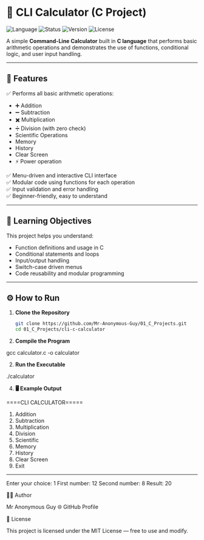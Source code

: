# 🧮 CLI Calculator (C Project)

![Language](https://img.shields.io/badge/language-C-blue)
![Status](https://img.shields.io/badge/status-Active-success)
![Version](https://img.shields.io/badge/version-1.0.0-brightgreen)
![License](https://img.shields.io/badge/license-MIT-lightgrey)

A simple **Command-Line Calculator** built in **C language** that performs basic arithmetic operations and demonstrates the use of functions, conditional logic, and user input handling.

---

## 📘 Features

✅ Performs all basic arithmetic operations:  
- ➕ Addition  
- ➖ Subtraction  
- ✖️ Multiplication  
- ➗ Division (with zero check)  
- Scientific Operations
- Memory
- History
- Clear Screen
- ⚡ Power operation  

✅ Menu-driven and interactive CLI interface  
✅ Modular code using functions for each operation  
✅ Input validation and error handling  
✅ Beginner-friendly, easy to understand  

---

## 🧠 Learning Objectives

This project helps you understand:
- Function definitions and usage in C  
- Conditional statements and loops  
- Input/output handling  
- Switch-case driven menus  
- Code reusability and modular programming  

---

## ⚙️ How to Run

1. **Clone the Repository**
   ```bash
   git clone https://github.com/Mr-Anonymous-Guy/01_C_Projects.git
   cd 01_C_Projects/cli-c-calculator


3. **Compile the Program**

gcc calculator.c -o calculator


2. **Run the Executable**

./calculator

4. **🖥️ Example Output**

====CLI CALCULATOR=====
1. Addition
2. Subtraction
3. Multiplication
4. Division
5. Scientific
6. Memory
7. History
8. Clear Screen
9. Exit
--------------------------
Enter your choice: 1
First number: 12 
Second number: 8
Result: 20

🧑‍💻 Author

Mr Anonymous Guy
🌐 GitHub Profile

🪪 License

This project is licensed under the MIT License — free to use and modify.
